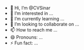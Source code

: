 - 👋 Hi, I’m @CVSinar
- 👀 I’m interested in ...
- 🌱 I’m currently learning ...
- 💞️ I’m looking to collaborate on ...
- 📫 How to reach me ...
- 😄 Pronouns: ...
- ⚡ Fun fact: ...

<!---
CVSinar/CVSinar is a ✨ special ✨ repository because its `README.md` (this file) appears on your GitHub profile.
You can click the Preview link to take a look at your changes.
--->
